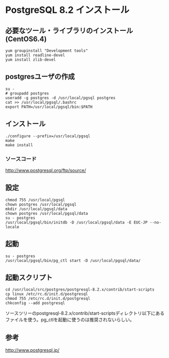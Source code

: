 ﻿# PostgreSQL 8.2 インストール

## 必要なツール・ライブラリのインストール (CentOS6.4)

```clike
yum groupinstall "Development tools"
yum install readline-devel
yum install zlib-devel
```

## postgresユーザの作成

```clike
su -
# groupadd postgres
useradd -g postgres -d /usr/local/pgsql postgres
cat >> /usr/local/pgsql/.bashrc
export PATH=/usr/local/pgsql/bin:$PATH
```

## インストール

```clike
./configure --prefix=/usr/local/pgsql
make
make install
```

### ソースコード
http://www.postgresql.org/ftp/source/

## 設定

```clike
chmod 755 /usr/local/pgsql
chown postgres /usr/local/pgsql
mkdir /usr/local/pgsql/data
chown postgres /usr/local/pgsql/data
su - postgres
/usr/local/pgsql/bin/initdb -D /usr/local/pgsql/data -E EUC-JP --no-locale
```

## 起動

```clike
su - postgres
/usr/local/pgsql/bin/pg_ctl start -D /usr/local/pgsql/data/
```

## 起動スクリプト

```clike
cd /usr/local/src/postgres/postgresql-8.2.x/contrib/start-scripts
cp linux /etc/rc.d/init.d/postgresql
chmod 755 /etc/rc.d/init.d/postgresql
chkconfig --add postgresql
```

ソースツリーのpostgresql-8.2.x/contrib/start-scriptsディレクトリ以下にあるファイルを使う。pg_ctlを起動に使うのは推奨されないらしい。

## 参考
http://www.postgresql.jp/
